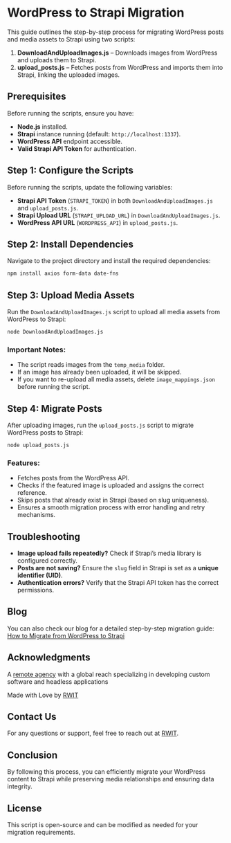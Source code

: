 # WordPress to Strapi Migration

This guide outlines the step-by-step process for migrating WordPress posts and media assets to Strapi using two scripts:

1. **DownloadAndUploadImages.js** – Downloads images from WordPress and uploads them to Strapi.
2. **upload_posts.js** – Fetches posts from WordPress and imports them into Strapi, linking the uploaded images.

## Prerequisites

Before running the scripts, ensure you have:

- **Node.js** installed.
- **Strapi** instance running (default: `http://localhost:1337`).
- **WordPress API** endpoint accessible.
- **Valid Strapi API Token** for authentication.

## Step 1: Configure the Scripts

Before running the scripts, update the following variables:

- **Strapi API Token** (`STRAPI_TOKEN`) in both `DownloadAndUploadImages.js` and `upload_posts.js`.
- **Strapi Upload URL** (`STRAPI_UPLOAD_URL`) in `DownloadAndUploadImages.js`.
- **WordPress API URL** (`WORDPRESS_API`) in `upload_posts.js`.

## Step 2: Install Dependencies

Navigate to the project directory and install the required dependencies:

```bash
npm install axios form-data date-fns
```

## Step 3: Upload Media Assets

Run the `DownloadAndUploadImages.js` script to upload all media assets from WordPress to Strapi:

```bash
node DownloadAndUploadImages.js
```

### Important Notes:
- The script reads images from the `temp_media` folder.
- If an image has already been uploaded, it will be skipped.
- If you want to re-upload all media assets, delete `image_mappings.json` before running the script.

## Step 4: Migrate Posts

After uploading images, run the `upload_posts.js` script to migrate WordPress posts to Strapi:

```bash
node upload_posts.js
```

### Features:
- Fetches posts from the WordPress API.
- Checks if the featured image is uploaded and assigns the correct reference.
- Skips posts that already exist in Strapi (based on slug uniqueness).
- Ensures a smooth migration process with error handling and retry mechanisms.

## Troubleshooting

- **Image upload fails repeatedly?** Check if Strapi’s media library is configured correctly.
- **Posts are not saving?** Ensure the `slug` field in Strapi is set as a **unique identifier (UID)**.
- **Authentication errors?** Verify that the Strapi API token has the correct permissions.

## Blog

You can also check our blog for a detailed step-by-step migration guide: [How to Migrate from WordPress to Strapi](https://www.rwit.io/blog/)

## Acknowledgments

A [remote agency](https://www.rwit.io/) with a global reach specializing in developing custom software and headless applications

Made with Love by [RWIT](https://www.rwit.io/)

## Contact Us

For any questions or support, feel free to reach out at [RWIT](https://www.rwit.io/contact?utm_source=www&utm_medium=contactbutton&utm_campaign=visit).


## Conclusion

By following this process, you can efficiently migrate your WordPress content to Strapi while preserving media relationships and ensuring data integrity.

## License
This script is open-source and can be modified as needed for your migration requirements.

